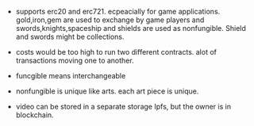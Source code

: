- supports erc20 and erc721. ecpeacially for game applications. gold,iron,gem are used to exchange by game players and swords,knights,spaceship and shields are used as nonfungible. Shield and swords might be collections.
- costs would be too high to run two different contracts. alot of transactions moving one to another.
- funcgible means interchangeable
- nonfungible is unique like arts. each art piece is unique.

- video can be stored in a separate storage Ipfs, but the owner is in blockchain.
